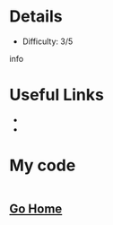 # Details

* Difficulty: 3/5

info

# Useful Links

* []()
* []()

# My code

```

```
## [Go Home](https://github.com/Rafase282/My-FreeCodeCamp-Code/wiki)